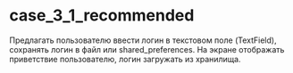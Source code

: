 # case_3_1_recommended

Предлагать пользователю ввести логин в текстовом поле (TextField),
сохранять логин в файл или shared_preferences.
На экране отображать приветствие пользователю, логин загружать из хранилища.